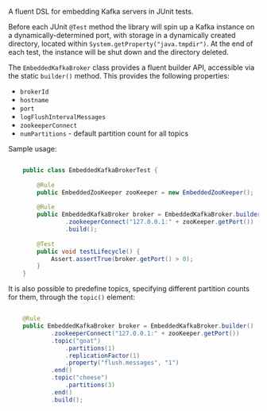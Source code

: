 A fluent DSL for embedding Kafka servers in JUnit tests.

Before each JUnit ``@Test`` method the library will spin up a Kafka instance on a dynamically-determined port,
with storage in a dynamically created directory, located within ``System.getProperty("java.tmpdir")``. At the end of 
each test, the instance will be shut down and the directory deleted.

The ``EmbeddedKafkaBroker`` class provides a fluent builder API, accessible via the static ``builder()`` method. This 
provides the following properties:

* ``brokerId``
* ``hostname``
* ``port``
* ``logFlushIntervalMessages``
* ``zookeeperConnect``
* ``numPartitions`` - default partition count for all topics

Sample usage:

```java

    public class EmbeddedKafkaBrokerTest {
    
        @Rule
        public EmbeddedZooKeeper zooKeeper = new EmbeddedZooKeeper();
    
        @Rule
        public EmbeddedKafkaBroker broker = EmbeddedKafkaBroker.builder()
                .zookeeperConnect("127.0.0.1:" + zooKeeper.getPort())
                .build();
    
        @Test
        public void testLifecycle() {
            Assert.assertTrue(broker.getPort() > 0);
        }
    }

```

It is also possible to predefine topics, specifying different partition counts for them, through the ``topic()`` element:

```java

    @Rule
    public EmbeddedKafkaBroker broker = EmbeddedKafkaBroker.builder()
            .zookeeperConnect("127.0.0.1:" + zooKeeper.getPort())
            .topic("goat")
                .partitions(1)
                .replicationFactor(1)
                .property("flush.messages", "1")
            .end()
            .topic("cheese")
                .partitions(3)
            .end()
            .build();

```

